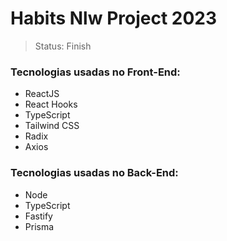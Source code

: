 # Habits Nlw Project 2023
> Status: Finish

### Tecnologias usadas no Front-End: 
- ReactJS
- React Hooks
- TypeScript
- Tailwind CSS
- Radix
- Axios

### Tecnologias usadas no Back-End: 
- Node
- TypeScript
- Fastify
- Prisma
